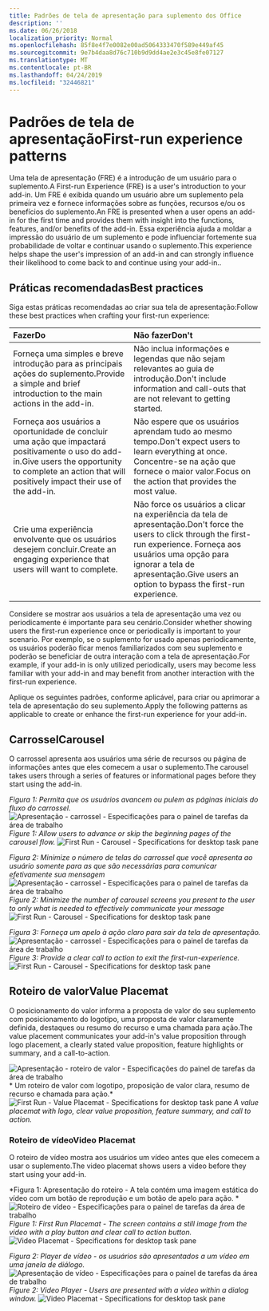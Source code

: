 ```yaml
---
title: Padrões de tela de apresentação para suplemento dos Office
description: ''
ms.date: 06/26/2018
localization_priority: Normal
ms.openlocfilehash: 85f8e4f7e0082e00ad5064333470f589e449af45
ms.sourcegitcommit: 9e7b4daa8d76c710b9d9dd4ae2e3c45e8fe07127
ms.translationtype: MT
ms.contentlocale: pt-BR
ms.lasthandoff: 04/24/2019
ms.locfileid: "32446821"
---
```

# <a name="first-run-experience-patterns"></a><span data-ttu-id="ac66e-102">Padrões de tela de apresentação</span><span class="sxs-lookup"><span data-stu-id="ac66e-102">First-run experience patterns</span></span>

<span data-ttu-id="ac66e-103">Uma tela de apresentação (FRE) é a introdução de um usuário para o suplemento.</span><span class="sxs-lookup"><span data-stu-id="ac66e-103">A First-run Experience (FRE) is a user's introduction to your add-in.</span></span> <span data-ttu-id="ac66e-104">Um FRE é exibida quando um usuário abre um suplemento pela primeira vez e fornece informações sobre as funções, recursos e/ou os benefícios do suplemento.</span><span class="sxs-lookup"><span data-stu-id="ac66e-104">An FRE is presented when a user opens an add-in for the first time and provides them with insight into the functions, features, and/or benefits of the add-in.</span></span> <span data-ttu-id="ac66e-105">Essa experiência ajuda a moldar a impressão do usuário de um suplemento e pode influenciar fortemente sua probabilidade de voltar e continuar usando o suplemento.</span><span class="sxs-lookup"><span data-stu-id="ac66e-105">This experience helps shape the user's impression of an add-in and can strongly influence their likelihood to come back to and continue using your add-in..</span></span>

## <a name="best-practices"></a><span data-ttu-id="ac66e-106">Práticas recomendadas</span><span class="sxs-lookup"><span data-stu-id="ac66e-106">Best practices</span></span>


<span data-ttu-id="ac66e-107">Siga estas práticas recomendadas ao criar sua tela de apresentação:</span><span class="sxs-lookup"><span data-stu-id="ac66e-107">Follow these best practices when crafting your first-run experience:</span></span>

|<span data-ttu-id="ac66e-108">Fazer</span><span class="sxs-lookup"><span data-stu-id="ac66e-108">Do</span></span>|<span data-ttu-id="ac66e-109">Não fazer</span><span class="sxs-lookup"><span data-stu-id="ac66e-109">Don't</span></span>|
|:------|:------|
|<span data-ttu-id="ac66e-110">Forneça uma simples e breve introdução para as principais ações do suplemento.</span><span class="sxs-lookup"><span data-stu-id="ac66e-110">Provide a simple and brief introduction to the main actions in the add-in.</span></span> | <span data-ttu-id="ac66e-111">Não inclua informações e legendas que não sejam relevantes ao guia de introdução.</span><span class="sxs-lookup"><span data-stu-id="ac66e-111">Don't include information and call-outs that are not relevant to getting started.</span></span>
|<span data-ttu-id="ac66e-112">Forneça aos usuários a oportunidade de concluir uma ação que impactará positivamente o uso do add-in.</span><span class="sxs-lookup"><span data-stu-id="ac66e-112">Give users the opportunity to complete an action that will positively impact their use of the add-in.</span></span> | <span data-ttu-id="ac66e-113">Não espere que os usuários aprendam tudo ao mesmo tempo.</span><span class="sxs-lookup"><span data-stu-id="ac66e-113">Don't expect users to learn everything at once.</span></span> <span data-ttu-id="ac66e-114">Concentre-se na ação que fornece o maior valor.</span><span class="sxs-lookup"><span data-stu-id="ac66e-114">Focus on the action that provides the most value.</span></span>
|<span data-ttu-id="ac66e-115">Crie uma experiência envolvente que os usuários desejem concluir.</span><span class="sxs-lookup"><span data-stu-id="ac66e-115">Create an engaging experience that users will want to complete.</span></span> | <span data-ttu-id="ac66e-116">Não force os usuários a clicar na experiência da tela de apresentação.</span><span class="sxs-lookup"><span data-stu-id="ac66e-116">Don't force the users to click through the first-run experience.</span></span> <span data-ttu-id="ac66e-117">Forneça aos usuários uma opção para ignorar a tela de apresentação.</span><span class="sxs-lookup"><span data-stu-id="ac66e-117">Give users an option to bypass the first-run experience.</span></span> |



<span data-ttu-id="ac66e-118">Considere se mostrar aos usuários a tela de apresentação uma vez ou periodicamente é importante para seu cenário.</span><span class="sxs-lookup"><span data-stu-id="ac66e-118">Consider whether showing users the first-run experience once or periodically is important to your scenario.</span></span> <span data-ttu-id="ac66e-119">Por exemplo, se o suplemento for usado apenas periodicamente, os usuários poderão ficar menos familiarizados com seu suplemento e poderão se beneficiar de outra interação com a tela de apresentação.</span><span class="sxs-lookup"><span data-stu-id="ac66e-119">For example, if your add-in is only utilized periodically, users may become less familiar with your add-in and may benefit from another interaction with the first-run experience.</span></span>



<span data-ttu-id="ac66e-120">Aplique os seguintes padrões, conforme aplicável, para criar ou aprimorar a tela de apresentação do seu suplemento.</span><span class="sxs-lookup"><span data-stu-id="ac66e-120">Apply the following patterns as applicable to create or enhance the first-run experience for your add-in.</span></span>



## <a name="carousel"></a><span data-ttu-id="ac66e-121">Carrossel</span><span class="sxs-lookup"><span data-stu-id="ac66e-121">Carousel</span></span>


<span data-ttu-id="ac66e-122">O carrossel apresenta aos usuários uma série de recursos ou página de informações antes que eles comecem a usar o suplemento.</span><span class="sxs-lookup"><span data-stu-id="ac66e-122">The carousel takes users through a series of features or informational pages before they start using the add-in.</span></span>

<span data-ttu-id="ac66e-123">*Figura 1: Permita que os usuários avancem ou pulem as páginas iniciais do fluxo do carrossel.*
![ Apresentação - carrossel - Especificações para o painel de tarefas da área de trabalho](../images/add-in-FRE-step-1.png)</span><span class="sxs-lookup"><span data-stu-id="ac66e-123">*Figure 1: Allow users to advance or skip the beginning pages of the carousel flow.*
![First Run - Carousel - Specifications for desktop task pane](../images/add-in-FRE-step-1.png)</span></span>



<span data-ttu-id="ac66e-124">*Figura 2: Minimize o número de telas do carrossel que você apresenta ao usuário somente para as que são necessárias para comunicar efetivamente sua mensagem*
![ Apresentação - carrossel - Especificações para o painel de tarefas da área de trabalho](../images/add-in-FRE-step-2.png)</span><span class="sxs-lookup"><span data-stu-id="ac66e-124">*Figure 2: Minimize the number of carousel screens you present to the user to only what is needed to effectively communicate your message*
![First Run - Carousel - Specifications for desktop task pane](../images/add-in-FRE-step-2.png)</span></span>


<span data-ttu-id="ac66e-125">*Figura 3: Forneça um apelo à ação claro para sair da tela de apresentação.*
![ Apresentação - carrossel - Especificações para o painel de tarefas da área de trabalho](../images/add-in-FRE-step-3.png)</span><span class="sxs-lookup"><span data-stu-id="ac66e-125">*Figure 3: Provide a clear call to action to exit the first-run-experience.*
![First Run - Carousel - Specifications for desktop task pane](../images/add-in-FRE-step-3.png)</span></span>



## <a name="value-placemat"></a><span data-ttu-id="ac66e-126">Roteiro de valor</span><span class="sxs-lookup"><span data-stu-id="ac66e-126">Value Placemat</span></span>

<span data-ttu-id="ac66e-127">O posicionamento do valor informa a proposta de valor do seu suplemento com posicionamento do logotipo, uma proposta de valor claramente definida, destaques ou resumo do recurso e uma chamada para ação.</span><span class="sxs-lookup"><span data-stu-id="ac66e-127">The value placement communicates your add-in's value proposition through logo placement, a clearly stated value proposition, feature highlights or summary, and a call-to-action.</span></span>



<span data-ttu-id="ac66e-128">![Apresentação - roteiro de valor - Especificações do painel de tarefas da área de trabalho ](../images/add-in-FRE-value.png)
\* Um roteiro de valor com logotipo, proposição de valor clara, resumo de recurso e chamada para ação.\*</span><span class="sxs-lookup"><span data-stu-id="ac66e-128">![First Run - Value Placemat - Specifications for desktop task pane](../images/add-in-FRE-value.png)
*A value placemat with logo, clear value proposition, feature summary, and call to action.*</span></span>


### <a name="video-placemat"></a><span data-ttu-id="ac66e-129">Roteiro de vídeo</span><span class="sxs-lookup"><span data-stu-id="ac66e-129">Video Placemat</span></span>

<span data-ttu-id="ac66e-130">O roteiro de vídeo mostra aos usuários um vídeo antes que eles comecem a usar o suplemento.</span><span class="sxs-lookup"><span data-stu-id="ac66e-130">The video placemat shows users a video before they start using your add-in.</span></span>


<span data-ttu-id="ac66e-131">\*Figura 1: Apresentação do roteiro - A tela contém uma imagem estática do vídeo com um botão de reprodução e um botão de apelo para ação. \*![Roteiro de vídeo - Especificações para o painel de tarefas da área de trabalho](../images/add-in-FRE-video.png)</span><span class="sxs-lookup"><span data-stu-id="ac66e-131">*Figure 1: First Run Placemat - The screen contains a still image from the video with a play button and clear call to action button.*![Video Placemat - Specifications for desktop task pane](../images/add-in-FRE-video.png)</span></span>



<span data-ttu-id="ac66e-132">*Figura 2: Player de vídeo - os usuários são apresentados a um vídeo em uma janela de diálogo.*
![ Apresentação de vídeo - Especificações para o painel de tarefas da área de trabalho](../images/add-in-FRE-video-dialog.png)</span><span class="sxs-lookup"><span data-stu-id="ac66e-132">*Figure 2: Video Player - Users are presented with a video within a dialog window.*
![Video Placemat - Specifications for desktop task pane](../images/add-in-FRE-video-dialog.png)</span></span>
